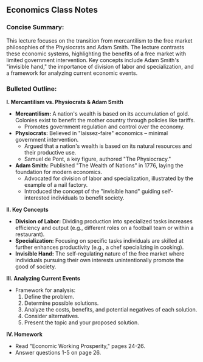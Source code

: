 ## Economics Class Notes

### Concise Summary: 

This lecture focuses on the transition from mercantilism to the free market philosophies of the Physiocrats and Adam Smith. The lecture contrasts these economic systems, highlighting the benefits of a free market with limited government intervention. Key concepts include Adam Smith's "invisible hand," the importance of division of labor and specialization, and a framework for analyzing current economic events.

### Bulleted Outline:

**I. Mercantilism vs. Physiocrats & Adam Smith**

* **Mercantilism:** A nation's wealth is based on its accumulation of gold. Colonies exist to benefit the mother country through policies like tariffs.
    *  Promotes government regulation and control over the economy. 
* **Physiocrats:** Believed in "laissez-faire" economics – minimal government intervention.
    * Argued that a nation's wealth is based on its natural resources and their productive use.
    * Samuel de Pont, a key figure, authored "The Physiocracy."
* **Adam Smith:** Published "The Wealth of Nations" in 1776, laying the foundation for modern economics.
    *  Advocated for division of labor and specialization, illustrated by the example of a nail factory.
    *  Introduced the concept of the "invisible hand" guiding self-interested individuals to benefit society.

**II. Key Concepts**

* **Division of Labor:** Dividing production into specialized tasks increases efficiency and output (e.g., different roles on a football team or within a restaurant).
* **Specialization:**  Focusing on specific tasks individuals are skilled at further enhances productivity (e.g.,  a chef specializing in cooking).
* **Invisible Hand:** The self-regulating nature of the free market where individuals pursuing their own interests unintentionally promote the good of society.

**III.  Analyzing Current Events**

* Framework for analysis:
    1. Define the problem.
    2. Determine possible solutions.
    3. Analyze the costs, benefits, and potential negatives of each solution.
    4. Consider alternatives.
    5. Present the topic and your proposed solution.

**IV. Homework**

* Read "Economic Working Prosperity," pages 24-26.
* Answer questions 1-5 on page 26. 
